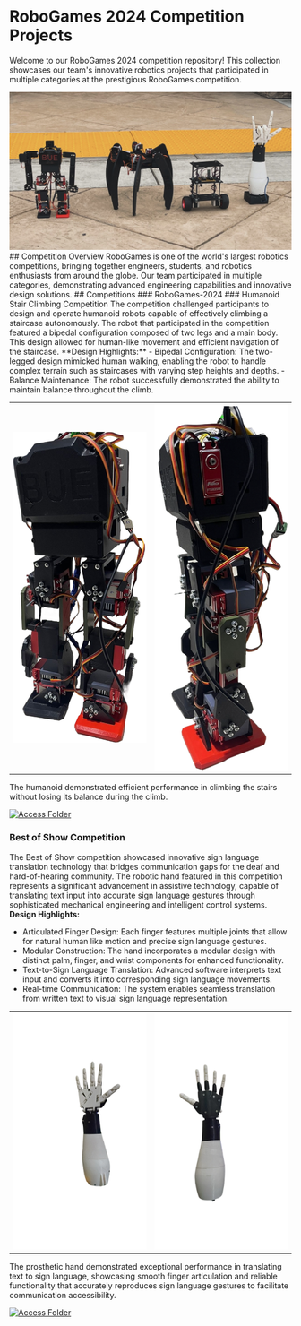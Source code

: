 # RoboGames 2024 Competition Projects
Welcome to our RoboGames 2024 competition repository! This collection showcases our team's innovative robotics projects that participated in multiple categories at the prestigious RoboGames competition.
<div align="center">
  <img src="images/robogames.JPG" width="800"/>
</div>
## Competition Overview
RoboGames is one of the world's largest robotics competitions, bringing together engineers, students, and robotics enthusiasts from around the globe. Our team participated in multiple categories, demonstrating advanced engineering capabilities and innovative design solutions.
## Competitions
### RoboGames-2024
### Humanoid Stair Climbing Competition
The competition challenged participants to design and operate humanoid robots capable of effectively climbing a staircase autonomously. The robot that participated in the competition featured a bipedal configuration composed of two legs and a main body. This design allowed for human-like movement and efficient navigation of the staircase.
**Design Highlights:**
- Bipedal Configuration: The two-legged design mimicked human walking, enabling the robot to handle complex terrain such as staircases with varying step heights and depths.
- Balance Maintenance: The robot successfully demonstrated the ability to maintain balance throughout the climb.
<div align="center">
  <table>
    <tr>
      <td align="center">
        <img src="images/Humanoid Front View.png" width="350"/>
      </td>
      <td align="center">
        <img src="images/Humanoid Side View.PNG" width="350"/>
      </td>
    </tr>
  </table>
</div>
The humanoid demonstrated efficient performance in climbing the stairs without losing its balance during the climb. 

[![Access Folder](https://img.shields.io/badge/ACCESS%20FOLDER-GOOGLE%20DRIVE-blue.svg)](https://drive.google.com/drive/folders/1-Qpqs5GKAcVcIxoMB_qGy7afPQ7Av0JU?usp=sharing)

### Best of Show Competition
The Best of Show competition showcased innovative sign language translation technology that bridges communication gaps for the deaf and hard-of-hearing community. The robotic hand featured in this competition represents a significant advancement in assistive technology, capable of translating text input into accurate sign language gestures through sophisticated mechanical engineering and intelligent control systems.
**Design Highlights:**
- Articulated Finger Design: Each finger features multiple joints that allow for natural human like motion and precise sign language gestures.
- Modular Construction: The hand incorporates a modular design with distinct palm, finger, and wrist components for enhanced functionality.
- Text-to-Sign Language Translation: Advanced software interprets text input and converts it into corresponding sign language movements.
- Real-time Communication: The system enables seamless translation from written text to visual sign language representation.
<div align="center">
  <table>
    <tr>
      <td align="center">
        <img src="images/hand_front.png" width="350"/>
      </td>
      <td align="center">
        <img src="images/hand_back.png" width="350"/>
      </td>
    </tr>
  </table>
</div>
The prosthetic hand demonstrated exceptional performance in translating text to sign language, showcasing smooth finger articulation and reliable functionality that accurately reproduces sign language gestures to facilitate communication accessibility.


[![Access Folder](https://img.shields.io/badge/ACCESS%20FOLDER-GOOGLE%20DRIVE-blue.svg)](https://drive.google.com/drive/folders/1lsL9Pyrk4_u5EXh0JKG0jORyTQkiDUl8?usp=sharing)
